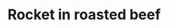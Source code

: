 ---
index: 4
title: Rocket in roasted beef
slugify: rocket-in-roasted-beef
product: rocket
book: 30 ingredients
page: 231
dish: starter
tags:
-
sub:
-
fresh:
  - item:
    quantity:
    unit:
stock:
  - item:
    quantity:
    unit:
basic:
-
directions:
-
info:
source:
    title:
    url: 
---